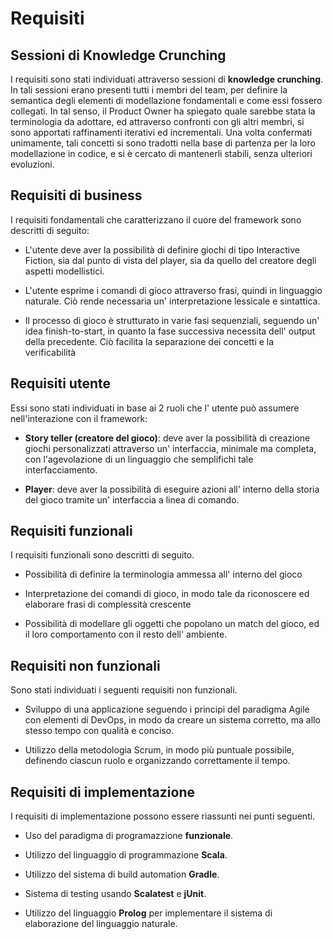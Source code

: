 # Requisiti

## Sessioni di Knowledge Crunching
I requisiti sono stati individuati attraverso sessioni di **knowledge crunching**.
In tali sessioni erano presenti tutti i membri del team, per definire la semantica 
degli elementi di modellazione fondamentali e come essi fossero collegati. In tal senso, il Product Owner ha spiegato 
quale sarebbe stata la terminologia da adottare, ed attraverso confronti con gli altri membri,
si sono apportati raffinamenti iterativi ed incrementali.
Una volta confermati unimamente, tali concetti si sono tradotti nella base di partenza
per la loro modellazione in codice, e si è cercato di mantenerli stabili,
senza ulteriori evoluzioni.

## Requisiti di business

I requisiti fondamentali che caratterizzano il cuore del framework sono 
descritti di seguito:

- L'utente deve aver la possibilità di definire giochi di tipo Interactive Fiction,
sia dal punto di vista del player, sia da quello del creatore degli aspetti modellistici.
  
- L'utente esprime i comandi di gioco attraverso frasi, quindi in linguaggio naturale.
  Ciò rende necessaria un' interpretazione lessicale e sintattica.

- Il processo di gioco è strutturato in varie fasi sequenziali, seguendo un' idea finish-to-start,
in quanto la fase successiva necessita dell' output della precedente. Ciò facilita la 
  separazione dei concetti e la verificabilità
<!---I requisiti di business che sono stati individuati consistono in:

- Permettere ad un utente di creare dei giochi del tipo Interactive Fiction.

- Creare un sistema di Natural Language Processing in grado di comprendere ed
  estrarre significato dalla frase inserita dall'utente.

- Fornire un'interfaccia a linea di comando attraverso la quale un giocatore può
  interagire con il sistema.

- Creare un framework estenbile e ben sviluppato in ogni modulo, in modo da
  fornire un API chiara e facilmente utilizzabile. --->

## Requisiti utente

Essi sono stati individuati in base ai 2 ruoli 
che l' utente può assumere nell'interazione con il framework:

- **Story teller (creatore del gioco)**: deve aver la possibilità di creazione giochi
  personalizzati attraverso un' interfaccia, minimale ma completa, con l'agevolazione
  di un linguaggio che semplifichi tale interfacciamento.
  
- **Player**: deve aver la possibilità di eseguire azioni all' interno della storia del gioco
  tramite un' interfaccia a linea di comando.
  

## Requisiti funzionali

I requisiti funzionali sono descritti di seguito.

- Possibilità di definire la terminologia ammessa all' interno del gioco
  
- Interpretazione dei comandi di gioco, in modo tale da riconoscere ed
  elaborare frasi di complessità crescente
  
- Possibilità di modellare gli oggetti che popolano un match del gioco, ed
il loro comportamento con il resto dell' ambiente.
  


## Requisiti non funzionali

Sono stati individuati i seguenti requisiti non funzionali.

- Sviluppo di una applicazione seguendo i principi del paradigma Agile con
  elementi di DevOps, in modo da creare un sistema corretto, ma allo stesso
  tempo con qualità e conciso.

- Utilizzo della metodologia Scrum, in modo più puntuale possibile, definendo
  ciascun ruolo e organizzando correttamente il tempo.

## Requisiti di implementazione

I requisiti di implementazione possono essere riassunti nei punti seguenti.

- Uso del paradigma di programazzione **funzionale**.

- Utilizzo del linguaggio di programmazione **Scala**.

- Utilizzo del sistema di build automation **Gradle**.

- Sistema di testing usando **Scalatest** e **jUnit**.

- Utilizzo del linguaggio **Prolog** per implementare il sistema di elaborazione
  del linguaggio naturale.
